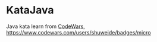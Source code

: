 # KataJava

Java kata learn from [CodeWars](https://www.codewars.com/), https://www.codewars.com/users/shuweide/badges/micro
